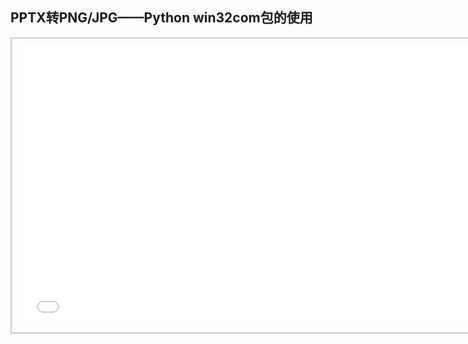 ## PPTX转PNG/JPG——Python win32com包的使用
<div style="text-align: center;">
  <div style="border: 2px solid #ccc; padding: 10px; display: inline-block;">
<iframe src="//player.bilibili.com/player.html?bvid=BV1k44y1X7VV&page=1" scrolling="no" border="0" frameborder="no" framespacing="0" allowfullscreen="true" style="width: 750px; height: 450px;"></iframe>  </div>
</div>
